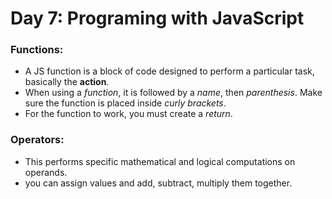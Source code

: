 # Day 7: Programing with JavaScript

### Functions:
- A JS function is a block of code designed to perform a particular task, basically the **action**.
- When using a *function*, it is followed by a *name*, then *parenthesis*. Make sure the function is placed inside *curly brackets*.
- For the function to work, you must create a *return*.

### Operators:
- This performs specific mathematical and logical computations on operands.
- you can assign values and add, subtract, multiply them together. 
